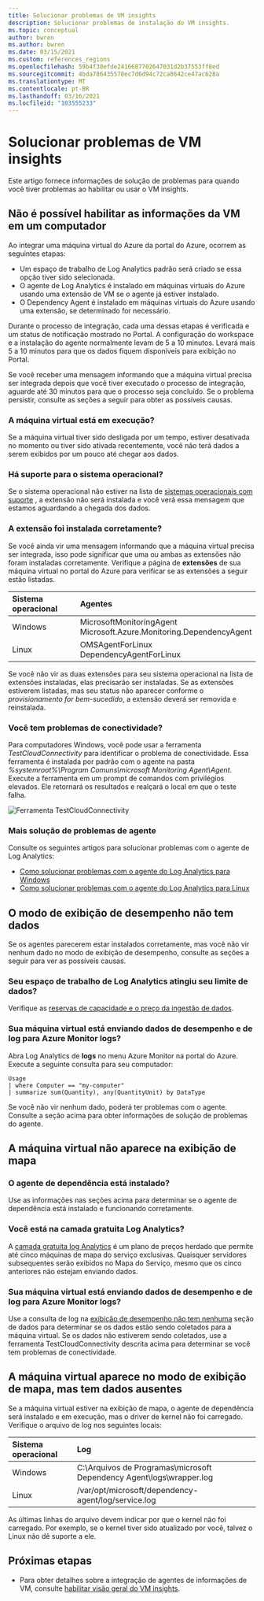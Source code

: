 ```yaml
---
title: Solucionar problemas de VM insights
description: Solucionar problemas de instalação do VM insights.
ms.topic: conceptual
author: bwren
ms.author: bwren
ms.date: 03/15/2021
ms.custom: references_regions
ms.openlocfilehash: 59b4f38efde2416687702647031d2b37553ff8ed
ms.sourcegitcommit: 4bda786435578ec7d6d94c72ca8642ce47ac628a
ms.translationtype: MT
ms.contentlocale: pt-BR
ms.lasthandoff: 03/16/2021
ms.locfileid: "103555233"
---
```

# <a name="troubleshoot-vm-insights"></a>Solucionar problemas de VM insights
Este artigo fornece informações de solução de problemas para quando você tiver problemas ao habilitar ou usar o VM insights.

## <a name="cannot-enable-vm-insights-on-a-machine"></a>Não é possível habilitar as informações da VM em um computador
Ao integrar uma máquina virtual do Azure da portal do Azure, ocorrem as seguintes etapas:

- Um espaço de trabalho de Log Analytics padrão será criado se essa opção tiver sido selecionada.
- O agente de Log Analytics é instalado em máquinas virtuais do Azure usando uma extensão de VM se o agente já estiver instalado.
- O Dependency Agent é instalado em máquinas virtuais do Azure usando uma extensão, se determinado for necessário.
  
Durante o processo de integração, cada uma dessas etapas é verificada e um status de notificação mostrado no Portal. A configuração do workspace e a instalação do agente normalmente levam de 5 a 10 minutos. Levará mais 5 a 10 minutos para que os dados fiquem disponíveis para exibição no Portal.

Se você receber uma mensagem informando que a máquina virtual precisa ser integrada depois que você tiver executado o processo de integração, aguarde até 30 minutos para que o processo seja concluído. Se o problema persistir, consulte as seções a seguir para obter as possíveis causas.

### <a name="is-the-virtual-machine-running"></a>A máquina virtual está em execução?
 Se a máquina virtual tiver sido desligada por um tempo, estiver desativada no momento ou tiver sido ativada recentemente, você não terá dados a serem exibidos por um pouco até chegar aos dados.

### <a name="is-the-operating-system-supported"></a>Há suporte para o sistema operacional?
Se o sistema operacional não estiver na lista de [sistemas operacionais com suporte](vminsights-enable-overview.md#supported-operating-systems) , a extensão não será instalada e você verá essa mensagem que estamos aguardando a chegada dos dados.

### <a name="did-the-extension-install-properly"></a>A extensão foi instalada corretamente?
Se você ainda vir uma mensagem informando que a máquina virtual precisa ser integrada, isso pode significar que uma ou ambas as extensões não foram instaladas corretamente. Verifique a página de **extensões** de sua máquina virtual no portal do Azure para verificar se as extensões a seguir estão listadas.

| Sistema operacional | Agentes | 
|:---|:---|
| Windows | MicrosoftMonitoringAgent<br>Microsoft.Azure.Monitoring.DependencyAgent |
| Linux | OMSAgentForLinux<br>DependencyAgentForLinux |

Se você não vir as duas extensões para seu sistema operacional na lista de extensões instaladas, elas precisarão ser instaladas. Se as extensões estiverem listadas, mas seu status não aparecer conforme o *provisionamento for bem-sucedido*, a extensão deverá ser removida e reinstalada.

### <a name="do-you-have-connectivity-issues"></a>Você tem problemas de conectividade?
Para computadores Windows, você pode usar a ferramenta  *TestCloudConnectivity* para identificar o problema de conectividade. Essa ferramenta é instalada por padrão com o agente na pasta *%systemroot%\Program Comuns\microsoft Monitoring Agent\Agent*. Execute a ferramenta em um prompt de comandos com privilégios elevados. Ele retornará os resultados e realçará o local em que o teste falha. 

![Ferramenta TestCloudConnectivity](media/vminsights-troubleshoot/test-cloud-connectivity.png)

### <a name="more-agent-troubleshooting"></a>Mais solução de problemas de agente

Consulte os seguintes artigos para solucionar problemas com o agente de Log Analytics:

- [Como solucionar problemas com o agente do Log Analytics para Windows](../agents/agent-windows-troubleshoot.md)
- [Como solucionar problemas com o agente do Log Analytics para Linux](../agents/agent-linux-troubleshoot.md)

## <a name="performance-view-has-no-data"></a>O modo de exibição de desempenho não tem dados
Se os agentes parecerem estar instalados corretamente, mas você não vir nenhum dado no modo de exibição de desempenho, consulte as seções a seguir para ver as possíveis causas.

### <a name="has-your-log-analytics-workspace-reached-its-data-limit"></a>Seu espaço de trabalho de Log Analytics atingiu seu limite de dados?
Verifique as [reservas de capacidade e o preço da ingestão de dados](https://azure.microsoft.com/pricing/details/monitor/).

### <a name="is-your-virtual-machine-sending-log-and-performance-data-to-azure-monitor-logs"></a>Sua máquina virtual está enviando dados de desempenho e de log para Azure Monitor logs?

Abra Log Analytics de **logs** no menu Azure Monitor na portal do Azure. Execute a seguinte consulta para seu computador:

```kuso
Usage 
| where Computer == "my-computer" 
| summarize sum(Quantity), any(QuantityUnit) by DataType
```

Se você não vir nenhum dado, poderá ter problemas com o agente. Consulte a seção acima para obter informações de solução de problemas do agente.

## <a name="virtual-machine-doesnt-appear-in-map-view"></a>A máquina virtual não aparece na exibição de mapa

### <a name="is-the-dependency-agent-installed"></a>O agente de dependência está instalado?
 Use as informações nas seções acima para determinar se o agente de dependência está instalado e funcionando corretamente.

### <a name="are-you-on-the-log-analytics-free-tier"></a>Você está na camada gratuita Log Analytics?
A [camada gratuita log Analytics](https://azure.microsoft.com/pricing/details/monitor/) é um plano de preços herdado que permite até cinco máquinas de mapa do serviço exclusivas. Quaisquer servidores subsequentes serão exibidos no Mapa do Serviço, mesmo que os cinco anteriores não estejam enviando dados.

### <a name="is-your-virtual-machine-sending-log-and-performance-data-to-azure-monitor-logs"></a>Sua máquina virtual está enviando dados de desempenho e de log para Azure Monitor logs?
Use a consulta de log na [exibição de desempenho não tem nenhuma](#performance-view-has-no-data) seção de dados para determinar se os dados estão sendo coletados para a máquina virtual. Se os dados não estiverem sendo coletados, use a ferramenta TestCloudConnectivity descrita acima para determinar se você tem problemas de conectividade.


## <a name="virtual-machine-appears-in-map-view-but-has-missing-data"></a>A máquina virtual aparece no modo de exibição de mapa, mas tem dados ausentes
Se a máquina virtual estiver na exibição de mapa, o agente de dependência será instalado e em execução, mas o driver de kernel não foi carregado. Verifique o arquivo de log nos seguintes locais:

| Sistema operacional | Log | 
|:---|:---|
| Windows | C:\Arquivos de Programas\microsoft Dependency Agent\logs\wrapper.log |
| Linux | /var/opt/microsoft/dependency-agent/log/service.log |

As últimas linhas do arquivo devem indicar por que o kernel não foi carregado. Por exemplo, se o kernel tiver sido atualizado por você, talvez o Linux não dê suporte a ele.
## <a name="next-steps"></a>Próximas etapas

- Para obter detalhes sobre a integração de agentes de informações de VM, consulte [habilitar visão geral do VM insights](vminsights-enable-overview.md).
